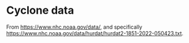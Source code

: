 # Cyclone data

From <https://www.nhc.noaa.gov/data/>, and specifically
<https://www.nhc.noaa.gov/data/hurdat/hurdat2-1851-2022-050423.txt>.
